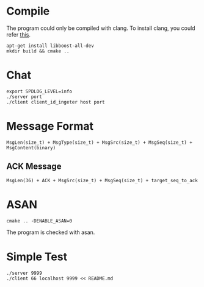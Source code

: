 # Compile
The program could only be compiled with clang.
To install clang, you could refer [this](https://apt.llvm.org/).

```
apt-get install libboost-all-dev
mkdir build && cmake ..
```
# Chat
```
export SPDLOG_LEVEL=info
./server port 
./client client_id_ingeter host port
```

# Message Format
``` 
MsgLen(size_t) + MsgType(size_t) + MsgSrc(size_t) + MsgSeq(size_t) + MsgContent(binary)

```

## ACK Message
```
MsgLen(36) + ACK + MsgSrc(size_t) + MsgSeq(size_t) + target_seq_to_ack 

```

# ASAN
```
cmake .. -DENABLE_ASAN=0
```
The program is checked with asan.

# Simple Test
```
./server 9999
./client 66 localhost 9999 << README.md
```
